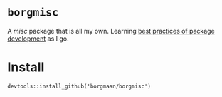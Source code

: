 # `borgmisc`

A *misc* package that is all my own. Learning [best practices of package development](http://r-pkgs.had.co.nz/) as I go. 

# Install

```
devtools::install_github('borgmaan/borgmisc')
```